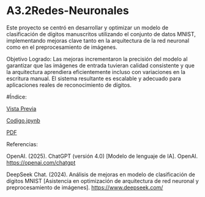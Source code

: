 # A3.2Redes-Neuronales

Este proyecto se centró en desarrollar y optimizar un modelo de clasificación de dígitos manuscritos utilizando el conjunto de datos MNIST, implementando mejoras clave tanto en la arquitectura de la red neuronal como en el preprocesamiento de imágenes.

Objetivo Logrado:
Las mejoras incrementaron la precisión del modelo al garantizar que las imágenes de entrada tuvieran calidad consistente y que la arquitectura aprendiera eficientemente incluso con variaciones en la escritura manual. El sistema resultante es escalable y adecuado para aplicaciones reales de reconocimiento de dígitos.

#Índice:

[Vista Previa](./A_3_2.html)

[Codigo.jpynb](./A_3_2.ipynb)

[PDF](./A_3_2.pdf)


Referencias:

OpenAI. (2025). ChatGPT (versión 4.0) [Modelo de lenguaje de IA]. OpenAI. https://openai.com/chatgpt

DeepSeek Chat. (2024). Análisis de mejoras en modelo de clasificación de dígitos MNIST [Asistencia en optimización de arquitectura de red neuronal y preprocesamiento de imágenes]. https://www.deepseek.com/
